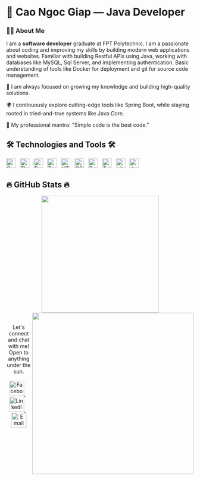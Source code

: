 # 🌟 Cao Ngoc Giap — Java Developer

### 👨‍💻 About Me

I am a **software developer** graduate at FPT Polytechnic. I am a passionate about coding and improving my skills by building modern web applications and websites. Familiar with building Restful APIs using Java, working with databases like MySQL, Sql Server, and implementing authentication. Basic understanding of tools like Docker for deployment and git for source code management.

🎯 I am always focused on growing my knowledge and building high-quality solutions.

🌍 I continuously explore cutting-edge tools like Spring Boot, while staying rooted in tried-and-true systems like Java Core.

💼 My professional mantra: "Simple code is the best code."

## 🛠 Technologies and Tools 🛠

<span>
    <img src="https://img.shields.io/badge/Spring%20Boot-282C34?logo=spring-boot&logoColor=6DB33F" alt="Spring Boot logo" title="Spring Boot" height="25" />
    &nbsp;
    <img src="https://img.shields.io/badge/Thymeleaf-282C34?logo=thymeleaf&logoColor=005F0F" alt="Thymeleaf logo" title="Thymeleaf" height="25" />
    &nbsp;
    <img src="https://img.shields.io/badge/ReactJS-282C34?logo=react&logoColor=61DAFB" alt="ReactJS logo" title="ReactJS" height="25" />
    &nbsp;
    <img src="https://img.shields.io/badge/TypeScript-282C34?logo=typescript&logoColor=3178C6" alt="TypeScript logo" title="TypeScript" height="25" />
    &nbsp;
    <img src="https://img.shields.io/badge/HTML-282C34?logo=html5&logoColor=E34F26" alt="HTML logo" title="HTML" height="25" />
    &nbsp;
    <img src="https://img.shields.io/badge/CSS-282C34?logo=css3&logoColor=1572B6" alt="CSS logo" title="CSS" height="25" />
    &nbsp;
    <img src="https://img.shields.io/badge/Bootstrap-282C34?logo=bootstrap&logoColor=7952B3" alt="Bootstrap logo" title="Bootstrap" height="25" />
    &nbsp;
    <img src="https://img.shields.io/badge/Tailwind%20CSS-282C34?logo=tailwind-css&logoColor=38B2AC" alt="TailwindCSS logo" title="TailwindCSS" height="25" />
    &nbsp;
    <img src="https://img.shields.io/badge/git-282C34?logo=git&logoColor=F05032" alt="git logo" title="git" height="25" />
    &nbsp;
    <img src="https://img.shields.io/badge/docker-282C34?logo=docker&logoColor=2496ED" alt="docker logo" title="docker" height="25" />
</span>

## 🔥 GitHub Stats 🔥

<div align=center>
  <a href="#" title="@Ngcoo.Giapw_">
    <img width="315" align="center" src="https://github-readme-stats.vercel.app/api/top-langs/?username=caongocgiap&hide=c%23,powershell,Mathematica,Ruby,Objective-C,Objective-C%2b%2b,Cuda&title_color=61dafb&text_color=ffffff&icon_color=61dafb&bg_color=20232a&langs_count=8&layout=compact&border_color=61dafb&hide_border=true" />
  </a>
  <a href="#" title="@Ngcoo.Giapw_">
    <img align="right" width="434" src="https://github-readme-stats.vercel.app/api?username=caongocgiap&show_icons=true&theme=react&border_color=61dafb&hide_border=true&rank_icon=github&include_all_commits=true" />
  </a>
</div>

##

<div align="center">Let's connect and chat with me! Open to anything under the sun.</div>
<br>
<div align="center">
  <a href="https://facebook.com/ngcoo.giapw" target="_blank">
    <img src="https://cdn.jsdelivr.net/gh/devicons/devicon/icons/facebook/facebook-original.svg" height="40" alt="Facebook logo"/>
  </a>
  &nbsp;&nbsp;
  <a href="https://linkedin.com/in/ngcoogiapw" target="_blank">
    <img src="https://cdn.jsdelivr.net/gh/devicons/devicon/icons/linkedin/linkedin-original.svg" height="40" alt="LinkedIn logo"/>
  </a>
  &nbsp;&nbsp;
  <a href="mailto:giaptapcode.dev@gmail.com" target="_blank">
    <img src="https://cdn.jsdelivr.net/gh/devicons/devicon/icons/google/google-original.svg" height="40" alt="Email icon"/>
  </a>
</div>






